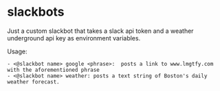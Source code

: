 # slackbots

Just a custom slackbot that takes a slack api token and a weather underground api key as environment variables.

Usage:

    
    - <@slackbot name> google <phrase>:  posts a link to www.lmgtfy.com with the aforementioned phrase
    - <@slackbot name> weather: posts a text string of Boston's daily weather forecast.

